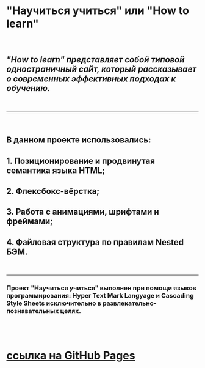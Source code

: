 # **"Научиться учиться" или "How to learn"** 
<br />

## *"How to learn" представляет собой типовой одностраничный сайт, который рассказывает о современных эффективных подходах к обучению.* 
<br />

---
<br />

## В данном проекте использовались: 

## 1. Позиционирование и продвинутая семантика языка HTML;
## 2. Флексбокс-вёрстка;
## 3. Работа с анимациями, шрифтами и фреймами;
## 4. Файловая структура по правилам Nested БЭМ.
<br />

---
### Проект "Научиться учиться" выполнен при помощи языков программирования: Hyper Text Mark Langyage и Cascading Style Sheets исключительно в развлекательно-познавательных целях.
<br />
<br />

# [ссылка на GitHub Pages](https://bukingemskiy.github.io/learn-to-learn/)
